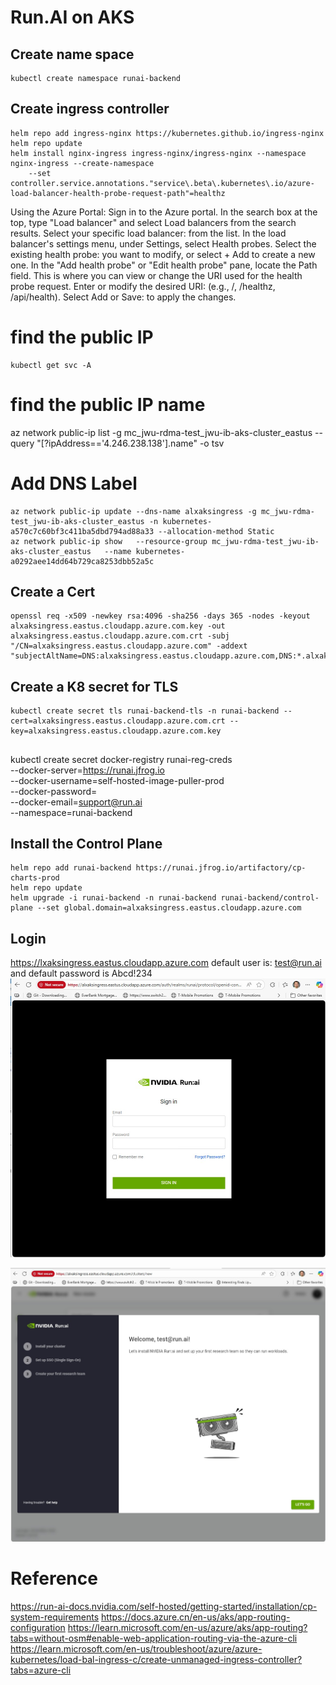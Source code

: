 # Run.AI on AKS



## Create name space
```
kubectl create namespace runai-backend
```

## Create ingress controller

```
helm repo add ingress-nginx https://kubernetes.github.io/ingress-nginx
helm repo update
helm install nginx-ingress ingress-nginx/ingress-nginx --namespace nginx-ingress --create-namespace
    --set controller.service.annotations."service\.beta\.kubernetes\.io/azure-load-balancer-health-probe-request-path"=healthz
```
Using the Azure Portal:
Sign in to the Azure portal.
In the search box at the top, type "Load balancer" and select Load balancers from the search results.
Select your specific load balancer: from the list.
In the load balancer's settings menu, under Settings, select Health probes.
Select the existing health probe: you want to modify, or select + Add to create a new one.
In the "Add health probe" or "Edit health probe" pane, locate the Path field. This is where you can view or change the URI used for the health probe request.
Enter or modify the desired URI: (e.g., /, /healthz, /api/health).
Select Add or Save: to apply the changes.

# find the public IP
```
kubectl get svc -A
```
# find the public IP name 
az network public-ip list -g mc_jwu-rdma-test_jwu-ib-aks-cluster_eastus --query "[?ipAddress=='4.246.238.138'].name" -o tsv

# Add DNS Label
```
az network public-ip update --dns-name alxaksingress -g mc_jwu-rdma-test_jwu-ib-aks-cluster_eastus -n kubernetes-a570c7c60bf3c411ba5dbd794ad88a33 --allocation-method Static
az network public-ip show   --resource-group mc_jwu-rdma-test_jwu-ib-aks-cluster_eastus   --name kubernetes-a0292aee14dd64b729ca8253dbb52a5c
```
## Create a Cert

```
openssl req -x509 -newkey rsa:4096 -sha256 -days 365 -nodes -keyout alxaksingress.eastus.cloudapp.azure.com.key -out alxaksingress.eastus.cloudapp.azure.com.crt -subj "/CN=alxaksingress.eastus.cloudapp.azure.com" -addext "subjectAltName=DNS:alxaksingress.eastus.cloudapp.azure.com,DNS:*.alxaksingress.eastus.cloudapp.azure.com,IP:4.246.238.138" 
```

## Create a K8 secret for TLS
  ```
kubectl create secret tls runai-backend-tls -n runai-backend --cert=alxaksingress.eastus.cloudapp.azure.com.crt --key=alxaksingress.eastus.cloudapp.azure.com.key
  ```

##

kubectl create secret docker-registry runai-reg-creds  \
--docker-server=https://runai.jfrog.io \
--docker-username=self-hosted-image-puller-prod \
--docker-password=<TOKEN> \
--docker-email=support@run.ai \
--namespace=runai-backend

## Install the Control Plane
```
helm repo add runai-backend https://runai.jfrog.io/artifactory/cp-charts-prod
helm repo update
helm upgrade -i runai-backend -n runai-backend runai-backend/control-plane --set global.domain=alxaksingress.eastus.cloudapp.azure.com
```

## Login

https://lxaksingress.eastus.cloudapp.azure.com
default user is: test@run.ai and default password is Abcd!234
![](./images/login.jpg)

![](./images/install.jpg)

# Reference

https://run-ai-docs.nvidia.com/self-hosted/getting-started/installation/cp-system-requirements
https://docs.azure.cn/en-us/aks/app-routing-configuration
https://learn.microsoft.com/en-us/azure/aks/app-routing?tabs=without-osm#enable-web-application-routing-via-the-azure-cli
https://learn.microsoft.com/en-us/troubleshoot/azure/azure-kubernetes/load-bal-ingress-c/create-unmanaged-ingress-controller?tabs=azure-cli


